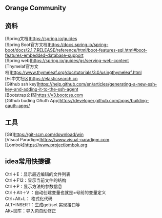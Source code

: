 ## Orange Community  

## 资料
[Spring文档]https://spring.io/guides  
[Spring Boot官方文档]https://docs.spring.io/spring-boot/docs/2.1.7.RELEASE/reference/html/boot-features-sql.html#boot-features-embedded-database-support  
[Spring web]https://spring.io/guides/gs/serving-web-content  
[Thymelaf官方文档]https://www.thymeleaf.org/doc/tutorials/3.0/usingthymeleaf.html  
[Es中文社区]https://elasticsearch.cn  
[Github ssh key]https://help.github.com/en/articles/generating-a-new-ssh-key-and-adding-it-to-the-ssh-agent  
[Bootstrap文档]https://v3.bootcss.com  
[Github buding OAuth App]https://developer.github.com/apps/building-oauth-apps/  
## 工具
[Git]https://git-scm.com/download/win  
[Visual Paradigm]https://www.visual-paradigm.com  
[Lombok]https://www.projectlombok.org  

## idea常用快捷键
Ctrl＋E：显示最近编辑的文件列表  
Ctrl＋F12：显示当前文件的结构  
Ctrl＋P：显示方法的参数信息  
Ctrl＋Alt＋V ：自动创建变量也就是=号前的变量定义  
Ctrl+Alt+L：  格式化代码  
ALT+INSERT：生成get/set 实现接口等  
Alt+回车：导入包自动修正


